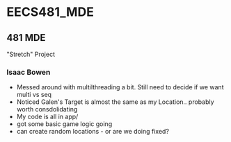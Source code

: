 EECS481_MDE
===========

## 481 MDE
"Stretch" Project

### Isaac Bowen

- Messed around with multilthreading a bit.  Still need to decide if we want multi vs seq
- Noticed Galen's Target is almost the same as my Location.. probably worth consdolidating
- My code is all in app/
- got some basic game logic going
- can create random locations - or are we doing fixed?
